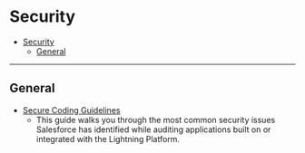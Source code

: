 # Security

- [Security](#security)
  - [General](#general)

---

## General

- [Secure Coding Guidelines](https://developer.salesforce.com/docs/atlas.en-us.secure_coding_guide.meta/secure_coding_guide/secure_coding_guidelines.htm)
  - This guide walks you through the most common security issues Salesforce has identified while auditing applications built on or integrated with the Lightning Platform.
